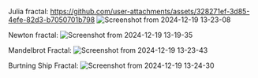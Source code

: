 Julia fractal:
https://github.com/user-attachments/assets/328271ef-3d85-4efe-82d3-b7050701b798
![Screenshot from 2024-12-19 13-23-08](https://github.com/user-attachments/assets/a15d0dd9-a323-47d5-ac49-3fb1c659a83b)

Newton fractal:
![Screenshot from 2024-12-19 13-19-35](https://github.com/user-attachments/assets/1730ffd2-8dcf-46cd-a661-c70ca9db01f2)

Mandelbrot Fractal:
![Screenshot from 2024-12-19 13-23-43](https://github.com/user-attachments/assets/7b29a593-c7f2-4c12-99ae-43a149a988c0)

Burtning Ship Fractal:
![Screenshot from 2024-12-19 13-24-30](https://github.com/user-attachments/assets/c1d00055-c35d-4d10-99e8-0d4149e2aba2)
